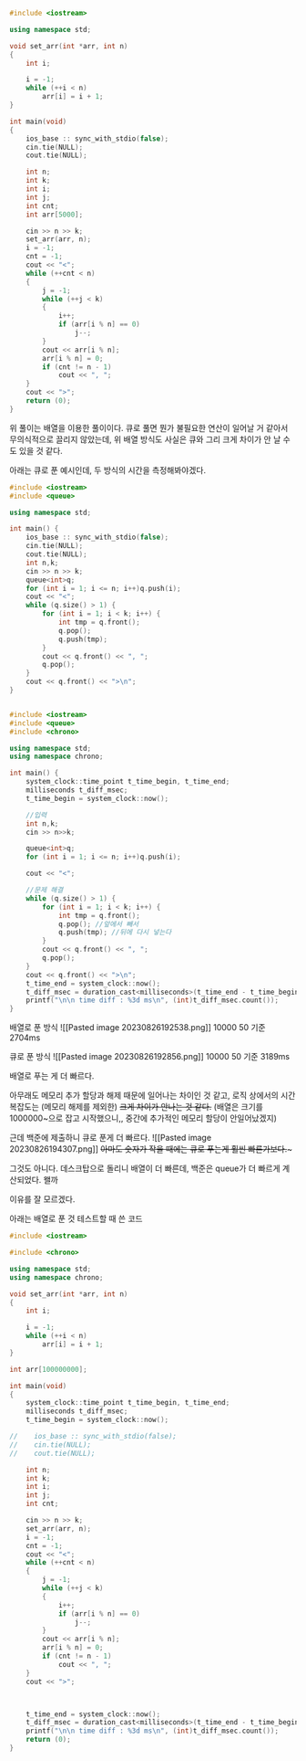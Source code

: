 ```cpp
#include <iostream>

using namespace std;

void set_arr(int *arr, int n)
{
    int i;

    i = -1;
    while (++i < n)
        arr[i] = i + 1;
}

int main(void)
{
    ios_base :: sync_with_stdio(false);
    cin.tie(NULL);
    cout.tie(NULL);

    int n;
    int k;
    int i;
    int j;
    int cnt;
    int arr[5000];

    cin >> n >> k;
    set_arr(arr, n);
    i = -1;
    cnt = -1;
    cout << "<";
    while (++cnt < n)
    {
        j = -1;
        while (++j < k)
        {
            i++;
            if (arr[i % n] == 0)
                j--;
        }
        cout << arr[i % n];
        arr[i % n] = 0;
        if (cnt != n - 1)
            cout << ", ";
    }
    cout << ">";
    return (0);
}
```

위 풀이는 배열을 이용한 풀이이다. 
큐로 풀면 뭔가 불필요한 연산이 일어날 거 같아서 무의식적으로 끌리지 않았는데, 위 배열 방식도 사실은 큐와 그리 크게 차이가 안 날 수도 있을 것 같다. 

아래는 큐로 푼 예시인데, 두 방식의 시간을 측정해봐야겠다.

```cpp
#include <iostream>
#include <queue>

using namespace std;

int main() {
    ios_base :: sync_with_stdio(false);
    cin.tie(NULL);
    cout.tie(NULL);
    int n,k;
    cin >> n >> k;
    queue<int>q;
    for (int i = 1; i <= n; i++)q.push(i);
    cout << "<";
    while (q.size() > 1) {
        for (int i = 1; i < k; i++) {
            int tmp = q.front();
            q.pop();
            q.push(tmp);
        }
        cout << q.front() << ", ";
        q.pop();
    }
    cout << q.front() << ">\n";
}
```
	
```
```
```cpp
#include <iostream>
#include <queue>
#include <chrono>

using namespace std;
using namespace chrono;

int main() {
    system_clock::time_point t_time_begin, t_time_end;
    milliseconds t_diff_msec;
    t_time_begin = system_clock::now();

    //입력
    int n,k;
    cin >> n>>k;

    queue<int>q;
    for (int i = 1; i <= n; i++)q.push(i);

    cout << "<";

    //문제 해결
    while (q.size() > 1) {
        for (int i = 1; i < k; i++) {
            int tmp = q.front();
            q.pop(); //앞에서 빼서
            q.push(tmp); //뒤에 다시 넣는다
        }
        cout << q.front() << ", ";
        q.pop();
    }
    cout << q.front() << ">\n";
    t_time_end = system_clock::now();
    t_diff_msec = duration_cast<milliseconds>(t_time_end - t_time_begin);
    printf("\n\n time diff : %3d ms\n", (int)t_diff_msec.count());
}
```


배열로 푼 방식
![[Pasted image 20230826192538.png]]
10000 50 기준 2704ms


큐로 푼 방식
![[Pasted image 20230826192856.png]]
10000 50 기준 3189ms

배열로 푸는 게 더 빠르다.

아무래도 메모리 추가 할당과 해제 때문에 일어나는 차이인 것 같고, 로직 상에서의 시간복잡도는 (메모리 해제를 제외한) ~~크게 차이가 안나는 것 같다.~~ (배열은 크기를 1000000~으로 잡고 시작했으니,, 중간에 추가적인 메모리 할당이 안일어났겠지)

근데 백준에 제출하니 큐로 푼게 더 빠르다.
![[Pasted image 20230826194307.png]]
~~아마도 숫자가 작을 때에는 큐로 푸는게 훨씬 빠른가보다.~~~

그것도 아니다. 데스크탑으로 돌리니 배열이 더 빠른데, 백준은 queue가 더 빠르게 계산되었다. 왤까

이유를 잘 모르겠다.

아래는 배열로 푼 것 테스트할 때 쓴 코드
```cpp
#include <iostream>

#include <chrono>

using namespace std;
using namespace chrono;

void set_arr(int *arr, int n)
{
    int i;

    i = -1;
    while (++i < n)
        arr[i] = i + 1;
}

int arr[100000000];

int main(void)
{
    system_clock::time_point t_time_begin, t_time_end;
    milliseconds t_diff_msec;
    t_time_begin = system_clock::now();

//    ios_base :: sync_with_stdio(false);
//    cin.tie(NULL);
//    cout.tie(NULL);

    int n;
    int k;
    int i;
    int j;
    int cnt;

    cin >> n >> k;
    set_arr(arr, n);
    i = -1;
    cnt = -1;
    cout << "<";
    while (++cnt < n)
    {
        j = -1;
        while (++j < k)
        {
            i++;
            if (arr[i % n] == 0)
                j--;
        }
        cout << arr[i % n];
        arr[i % n] = 0;
        if (cnt != n - 1)
            cout << ", ";
    }
    cout << ">";



    t_time_end = system_clock::now();
    t_diff_msec = duration_cast<milliseconds>(t_time_end - t_time_begin);
    printf("\n\n time diff : %3d ms\n", (int)t_diff_msec.count());
    return (0);
}
```
